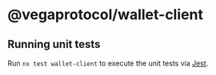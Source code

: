 # @vegaprotocol/wallet-client


## Running unit tests

Run `nx test wallet-client` to execute the unit tests via [Jest](https://jestjs.io).

